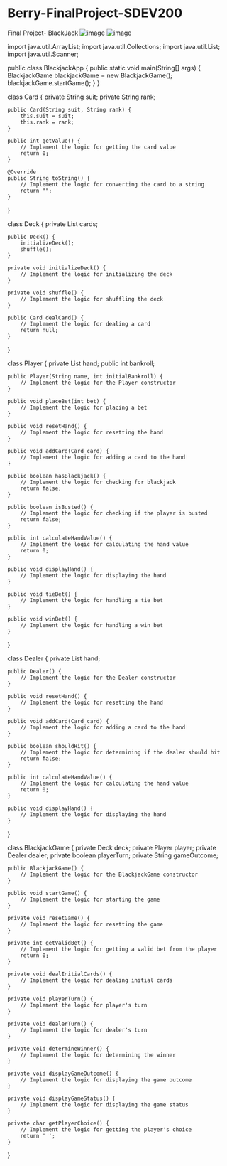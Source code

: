 # Berry-FinalProject-SDEV200
Final Project- BlackJack
![image](https://github.com/Lyran-create/Berry-FinalProject-SDEV200/assets/131027631/b7a1cdfa-7c77-47cf-b12c-dd4222b0fd6d)
![image](https://github.com/Lyran-create/Berry-FinalProject-SDEV200/assets/131027631/782acdc5-098f-424a-8a44-dfb8821a416f)

import java.util.ArrayList;
import java.util.Collections;
import java.util.List;
import java.util.Scanner;

public class BlackjackApp {
    public static void main(String[] args) {
        BlackjackGame blackjackGame = new BlackjackGame();
        blackjackGame.startGame();
    }
}

class Card {
    private String suit;
    private String rank;

    public Card(String suit, String rank) {
        this.suit = suit;
        this.rank = rank;
    }

    public int getValue() {
        // Implement the logic for getting the card value
        return 0;
    }

    @Override
    public String toString() {
        // Implement the logic for converting the card to a string
        return "";
    }
}

class Deck {
    private List<Card> cards;

    public Deck() {
        initializeDeck();
        shuffle();
    }

    private void initializeDeck() {
        // Implement the logic for initializing the deck
    }

    private void shuffle() {
        // Implement the logic for shuffling the deck
    }

    public Card dealCard() {
        // Implement the logic for dealing a card
        return null;
    }
}

class Player {
    private List<Card> hand;
    public int bankroll;

    public Player(String name, int initialBankroll) {
        // Implement the logic for the Player constructor
    }

    public void placeBet(int bet) {
        // Implement the logic for placing a bet
    }

    public void resetHand() {
        // Implement the logic for resetting the hand
    }

    public void addCard(Card card) {
        // Implement the logic for adding a card to the hand
    }

    public boolean hasBlackjack() {
        // Implement the logic for checking for blackjack
        return false;
    }

    public boolean isBusted() {
        // Implement the logic for checking if the player is busted
        return false;
    }

    public int calculateHandValue() {
        // Implement the logic for calculating the hand value
        return 0;
    }

    public void displayHand() {
        // Implement the logic for displaying the hand
    }

    public void tieBet() {
        // Implement the logic for handling a tie bet
    }

    public void winBet() {
        // Implement the logic for handling a win bet
    }
}

class Dealer {
    private List<Card> hand;

    public Dealer() {
        // Implement the logic for the Dealer constructor
    }

    public void resetHand() {
        // Implement the logic for resetting the hand
    }

    public void addCard(Card card) {
        // Implement the logic for adding a card to the hand
    }

    public boolean shouldHit() {
        // Implement the logic for determining if the dealer should hit
        return false;
    }

    public int calculateHandValue() {
        // Implement the logic for calculating the hand value
        return 0;
    }

    public void displayHand() {
        // Implement the logic for displaying the hand
    }
}

class BlackjackGame {
    private Deck deck;
    private Player player;
    private Dealer dealer;
    private boolean playerTurn;
    private String gameOutcome;

    public BlackjackGame() {
        // Implement the logic for the BlackjackGame constructor
    }

    public void startGame() {
        // Implement the logic for starting the game
    }

    private void resetGame() {
        // Implement the logic for resetting the game
    }

    private int getValidBet() {
        // Implement the logic for getting a valid bet from the player
        return 0;
    }

    private void dealInitialCards() {
        // Implement the logic for dealing initial cards
    }

    private void playerTurn() {
        // Implement the logic for player's turn
    }

    private void dealerTurn() {
        // Implement the logic for dealer's turn
    }

    private void determineWinner() {
        // Implement the logic for determining the winner
    }

    private void displayGameOutcome() {
        // Implement the logic for displaying the game outcome
    }

    private void displayGameStatus() {
        // Implement the logic for displaying the game status
    }

    private char getPlayerChoice() {
        // Implement the logic for getting the player's choice
        return ' ';
    }
}
